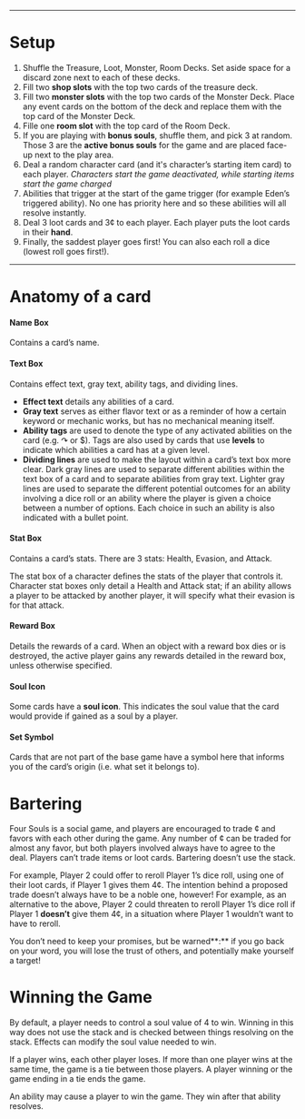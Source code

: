 
* * *

# Setup
1. Shuffle the Treasure, Loot, Monster, Room Decks. Set aside space for a discard zone next to each of these decks.
2. Fill two **shop slots** with the top two cards of the treasure deck.
3. Fill two **monster slots** with the top two cards of the Monster Deck. Place any event cards on the bottom of the deck and replace them with the top card of the Monster Deck.
4. Fille one **room slot** with the top card of the Room Deck.
5. If you are playing with **bonus souls**, shuffle them, and pick 3 at random. Those 3 are the **active bonus souls** for the game and are placed face-up next to the play area.
6. Deal a random character card (and it's character’s starting item card) to each player. *Characters start the game deactivated, while starting items start the game charged*
7. Abilities that trigger at the start of the game trigger (for example Eden’s triggered ability). No one has priority here and so these abilities will all resolve instantly.
8. Deal 3 loot cards and 3¢ to each player. Each player puts the loot cards in their **hand**.
9. Finally, the saddest player goes first! You can also each roll a dice (lowest roll goes first!).

* * *

# Anatomy of a card

#### **Name Box**

Contains a card’s name.

#### **Text Box**

Contains effect text, gray text, ability tags, and dividing lines.

*   **Effect text** details any abilities of a card.
*   **Gray text** serves as either flavor text or as a reminder of how a certain keyword or mechanic works, but has no mechanical meaning itself.
*   **Ability tags** are used to denote the type of any activated abilities on the card (e.g. ↷ or $). Tags are also used by cards that use **levels** to indicate which abilities a card has at a given level.
*   **Dividing lines** are used to make the layout within a card’s text box more clear. Dark gray lines are used to separate different abilities within the text box of a card and to separate abilities from gray text. Lighter gray lines are used to separate the different potential outcomes for an ability involving a dice roll or an ability where the player is given a choice between a number of options. Each choice in such an ability is also indicated with a bullet point.

#### Stat Box

Contains a card’s stats. There are 3 stats: Health, Evasion, and Attack.

The stat box of a character defines the stats of the player that controls it. Character stat boxes only detail a Health and Attack stat; if an ability allows a player to be attacked by another player, it will specify what their evasion is for that attack.

#### Reward Box

Details the rewards of a card. When an object with a reward box dies or is destroyed, the active player gains any rewards detailed in the reward box, unless otherwise specified.

#### Soul Icon

Some cards have a **soul icon**. This indicates the soul value that the card would provide if gained as a soul by a player.

#### Set Symbol

Cards that are not part of the base game have a symbol here that informs you of the card’s origin (i.e. what set it belongs to).


# Bartering

Four Souls is a social game, and players are encouraged to trade ¢ and favors with each other during the game. Any number of ¢ can be traded for almost any favor, but both players involved always have to agree to the deal. Players can’t trade items or loot cards. Bartering doesn’t use the stack.

For example, Player 2 could offer to reroll Player 1’s dice roll, using one of their loot cards, if Player 1 gives them 4¢. The intention behind a proposed trade doesn’t always have to be a noble one, however! For example, as an alternative to the above, Player 2 could threaten to reroll Player 1’s dice roll if Player 1 **doesn’t** give them 4¢, in a situation where Player 1 wouldn’t want to have to reroll.

You don’t need to keep your promises, but be warned**:** if you go back on your word, you will lose the trust of others, and potentially make yourself a target!


# Winning the Game

By default, a player needs to control a soul value of 4 to win. Winning in this way does not use the stack and is checked between things resolving on the stack. Effects can modify the soul value needed to win.

If a player wins, each other player loses. If more than one player wins at the same time, the game is a tie between those players. A player winning or the game ending in a tie ends the game.

An ability may cause a player to win the game. They win after that ability resolves.
